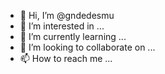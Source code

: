 - 👋 Hi, I’m @gndedesmu
- 👀 I’m interested in ...
- 🌱 I’m currently learning ...
- 💞️ I’m looking to collaborate on ...
- 📫 How to reach me ...

<!---
gndedesmu/gndedesmu is a ✨ special ✨ repository because its `README.md` (this file) appears on your GitHub profile.
You can click the Preview link to take a look at your changes.
--->
